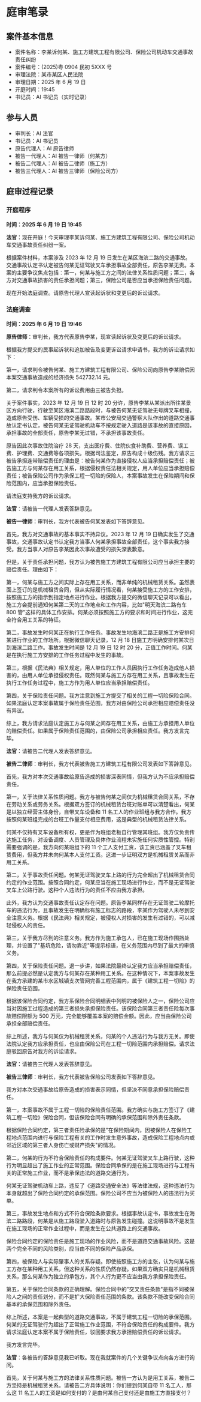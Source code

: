 # 庭审笔录

## 案件基本信息

- 案件名称：李某诉何某、施工方建筑工程有限公司、保险公司机动车交通事故责任纠纷
- 案件编号：(2025)粤 0904 民初 5XXX 号
- 审理法院：某市某区人民法院
- 审理日期：2025 年 6 月 19 日
- 开庭时间：19:45
- 书记员：AI 书记员（实时记录）

## 参与人员

- 审判长：AI 法官
- 书记员：AI 书记员
- 原告代理人：AI 原告律师
- 被告一代理人：AI 被告一律师（何某方）
- 被告二代理人：AI 被告二律师（施工方）
- 被告三代理人：AI 被告三律师（保险公司方）

## 庭审过程记录

### 开庭程序

**时间：2025 年 6 月 19 日 19:45**

**法官**：现在开庭！今天审理李某诉何某、施工方建筑工程有限公司、保险公司机动车交通事故责任纠纷一案。

根据案件材料，本案涉及 2023 年 12 月 19 日发生在某区海滨二路的交通事故。交通事故认定书认定被告何某无证驾驶叉车承担事故全部责任，原告李某无责。本案的主要争议焦点包括：第一，何某与施工方之间的法律关系性质问题；第二，各方对交通事故损害的责任承担问题；第三，保险公司是否应当承担保险责任问题。

现在开始法庭调查。请原告代理人宣读起诉状和变更后的诉讼请求。

### 法庭调查

**时间：2025 年 6 月 19 日 19:46**

**原告律师**：审判长，我方代表原告李某，现宣读起诉状及变更后的诉讼请求。

根据我方提交的民事起诉状和追加被告及变更诉讼请求申请书，我方的诉讼请求如下：

第一，请求判令被告何某、施工方建筑工程有限公司、保险公司向原告李某赔偿因本案交通事故造成的经济损失 542732.14 元。

第二，请求判令本案所有的诉讼费用由三被告负担。

关于案件事实，2023 年 12 月 19 日 12 时 20 分许，原告李某从某派出所往某景区方向行驶，行驶至某区海滨二路路段时，与被告何某无证驾驶无号牌叉车相撞，造成原告受伤、车辆受损的交通事故。某市公安局交通警察大队作出的道路交通事故认定书认定，被告何某无证驾驶机动车不按规定驶入道路是该事故的直接原因，承担事故的全部责任，原告李某无过错，不承担该事故责任。

原告因此次事故住院治疗 28 天，支出医疗费、住院伙食补助费、营养费、误工费、护理费、交通费等各项损失。根据司法鉴定，原告构成十级伤残。我方请求三被告承担连带赔偿责任的理由是：被告何某作为直接侵权人应当承担赔偿责任；被告施工方与何某存在用工关系，根据侵权责任法相关规定，用人单位应当承担赔偿责任；被告保险公司作为承保工程一切险的保险人，本案事故发生在保险期间和保险范围内，应当承担保险责任。

请法庭支持我方的诉讼请求。

**法官**：请被告一代理人发表答辞意见。

**被告一律师**：审判长，我方代表被告何某发表如下答辞意见。

首先，我方对交通事故的基本事实不持异议。2023 年 12 月 19 日确实发生了交通事故，交通事故认定书认定我方当事人何某承担事故全部责任，这个事实我方接受。我方当事人对原告李某因此次事故遭受的损失深表歉意。

但是，关于责任承担问题，我方认为被告施工方建筑工程有限公司应当承担主要的赔偿责任。理由如下：

第一，何某与施工方之间实际上存在用工关系，而非单纯的机械租赁关系。虽然表面上签订的是机械租赁合同，但从实际履行情况看，何某接受施工方的工作安排，按照施工方的指示到指定地点进行作业。根据我方提交的微信聊天记录可以看出，施工方会提前通知何某第二天的工作地点和工作内容，比如"明天海滨二路有车 800 管"这样的具体工作安排。何某必须按照施工方的要求和时间进行作业，这完全符合用工关系的特征。

第二，事故发生时何某正在执行工作任务。事故发生地海滨二路正是施工方安排何某进行作业的工作场所。根据微信聊天记录，12 月 18 日施工方明确安排何某次日到海滨二路工作。事故发生时间是 12 月 19 日 12 时 20 分，正值工作时间。何某是在执行施工方安排的工作任务过程中发生的事故。

第三，根据《民法典》相关规定，用人单位的工作人员因执行工作任务造成他人损害的，由用人单位承担侵权责任。既然何某与施工方存在用工关系，且事故发生在执行工作任务过程中，施工方作为用人单位应当承担赔偿责任。

第四，关于保险责任问题。我方注意到施工方提交了相关的工程一切险保险合同。如果法庭认定本案事故属于保险责任范围，我方对由保险公司承担相应赔偿责任没有异议。

综上，我方请求法庭认定施工方与何某之间存在用工关系，由施工方承担用人单位的赔偿责任。如果属于保险责任范围的，由保险公司承担相应责任。我方发言完毕。

**法官**：请被告二代理人发表答辞意见。

**被告二律师**：审判长，我方代表被告施工方建筑工程有限公司发表如下答辞意见。

首先，我方对本次交通事故给原告造成的损害深表同情，但我方认为不应承担赔偿责任。

第一，关于法律关系性质问题。我方与被告何某之间仅为机械租赁合同关系，不存在劳动关系或劳务关系。根据双方签订的机械租赁台班对账单可以清楚看出，何某是以独立经营主体身份，自带叉车设备和 11 名工人的作业班组与我方合作。我方按照何某班组完成的台班工作量支付相应费用，这是典型的机械租赁法律关系。

何某不仅持有叉车设备所有权，更是作为班组老板自行管理其班组。我方仅负责传达施工任务，对设备调度、人员管理及具体作业流程未实施任何实质性管控。特别需要强调的是，我方向何某班组下的 11 个工人支付工资，该工资已涵盖了叉车租赁费用，但我方并未向何某本人支付工资。这进一步证明双方是机械租赁关系而非用工关系。

第二，关于事故责任问题。何某无证驾驶叉车上路的行为完全超出了机械租赁合同约定的作业范围。按照合同约定，何某应当在施工现场进行作业，而不是无证驾驶叉车上公路行驶。这种个人违法行为的责任不应由我方承担。

此外，我方认为交通事故责任认定存在问题。原告李某同样存在无证驾驶二轮摩托车的违法行为，且事故发生在明确标有施工标志的路段，李某作为驾驶人未尽到安全注意义务。根据《民法典》相关规定，被侵权人对损害的发生有过错的，可以减轻侵权人的责任。

第三，关于我方尽到的注意义务。我方作为施工承包人，已在施工现场作围挡处理，并设置了"基坑危险，请勿靠近"等提示标语，在义务范围内尽到了最大的审慎义务。

第四，关于保险责任问题。退一步讲，如果法院最终认定我方应当承担赔偿责任，那么前提必然是认定我方与何某存在某种用工关系。在这种情况下，本案事故发生在我方承建的某市水区城镇支次管网完善工程范围内，属于《建筑工程一切险》的保险责任范围。

根据该保险合同约定，我方系保险合同明细表中列明的被保险人之一，保险公司应当对因施工过程造成的第三者损失承担保险责任。该保险合同第三者责任险每次事故赔偿限额为 500 万元，完全能够覆盖本案的赔偿金额。因此，应当由保险公司承担全部赔偿责任。

综上所述，我方与何某仅为机械租赁关系，何某的个人违法行为与我方无关。即使法院认定我方应承担责任，也应由保险公司在工程一切险范围内承担赔偿。请求法庭驳回原告对我方的诉讼请求。

**法官**：请被告三代理人发表答辞意见。

**被告三律师**：审判长，我方代表被告保险公司发表如下答辞意见。

我方对本次交通事故给原告造成的损害表示同情，但坚决不同意承担保险赔偿责任。

第一，本案事故不属于工程一切险的保险责任范围。我方确实与施工方签订了《建筑工程一切险》保险合同，但该保险合同有明确的承保范围和除外责任条款。

根据保险合同约定，第三者责任险承保的是"在保险期间内，因被保险人在保险工程地点范围内进行与保险工程有关的工作时发生意外事故，造成保险工程地点内或邻近区域的第三者人身伤亡或财产损失"的情况。

第二，何某的行为不符合保险责任的构成要件。何某无证驾驶叉车上路行驶，这种行为明显超出了施工作业的正常范围。保险合同承保的是在施工现场进行与工程有关的正常施工作业，而不是承保违法的道路交通行为。

何某无证驾驶机动车上路，违反了《道路交通安全法》等法律法规，这种违法行为本身就超出了保险合同约定的承保范围。保险公司不应当为被保险人的违法行为买单。

第三，事故发生地点和方式不符合保险条款要求。根据事故认定书，事故发生在海滨二路路段，何某是从施工路段驶入道路时与原告发生碰撞。这说明事故不是发生在施工现场的正常作业过程中，而是发生在公共道路上的交通事故。

保险合同约定的保险责任是施工现场的作业风险，而不是道路交通事故风险。这是两个完全不同的风险类别，应当由不同的保险产品承保。

第四，被保险人与实际肇事人的关系存疑。即使按照施工方的主张，认为何某与施工方存在某种用工关系，但这种关系的性质仍然存疑。如果双方确实只是机械租赁关系，那么何某作为独立的承包方，其个人行为更不应当由我方承担保险责任。

第五，关于保险合同条款的正确理解。保险合同中的"交叉责任条款"是指不同被保险人之间的责任划分，而不是扩大保险责任范围的条款。该条款不能改变保险合同基本的承保范围和除外责任。

综上所述，本案是一起典型的道路交通事故，不属于建筑工程一切险的承保范围。何某的无证驾驶行为超出了正常施工作业范围，不符合保险责任的构成要件。我方请求法庭认定本案不属于保险责任，驳回要求我方承担赔偿责任的诉讼请求。

我方发言完毕。

**法官**：各被告的答辞意见我已听取。现在我就案件的几个关键争议点向各方进行询问。

首先，关于何某与施工方的法律关系性质问题。被告一方认为是用工关系，被告二方坚持是机械租赁关系。请被告二方具体说明：你们提到何某自带 11 名工人，那么这 11 名工人的工资是如何支付的？是由何某自己支付还是由施工方直接支付？
